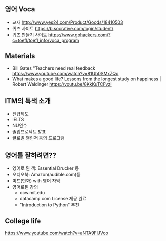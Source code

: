 ## 영어 Voca

+ 교재 <http://www.yes24.com/Product/Goods/18410503>
+ 퀴즈 사이트 <https://b.socrative.com/login/student/>
+ 퀴즈 만들기 사이트 <https://www.gohackers.com/?c=toefl/toefl_info/voca_program>

## Materials

+ Bill Gates "Teachers need real feedback https://www.youtube.com/watch?v=81Ub0SMxZQo
+ What makes a good life? Lessons from the longest study on happiness | Robert Waldinger https://youtu.be/8KkKuTCFvzI

## ITM의 특색 소개

+ 진급제도
+ IELTS
+ NU연수
+ 졸업프로젝트 발표
+ 글로벌 챌린저 등의 프로그램

## 영어를 잘하려면??

+ 영어로 된 책: Essential Drucker 등
+ 오디오북: Amazon(audible.com)등
+ 미드(만화) with 영어 자막
+ 영어로된 강의
    + ocw.mit.edu
    + datacamp.com License 제공 완료
    + "Introduction to Python" 추천

## College life

https://www.youtube.com/watch?v=aNTA9FlJVco
